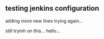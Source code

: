 ## testing jenkins configuration

adding more new lines
trying again...

still tryinh on this...
hello...
